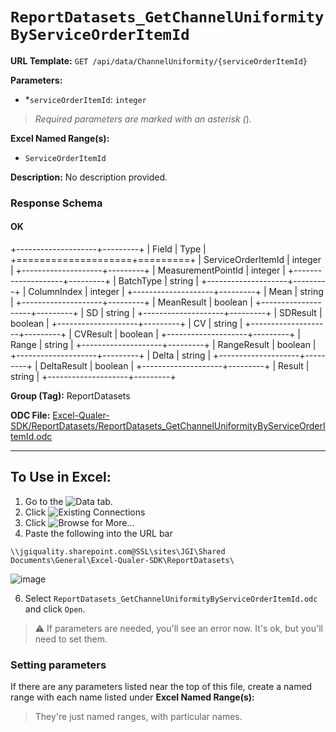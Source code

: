 # `ReportDatasets_GetChannelUniformityByServiceOrderItemId`

**URL Template:**
`GET /api/data/ChannelUniformity/{serviceOrderItemId}`

**Parameters:**
- *`serviceOrderItemId`: `integer`


> *Required parameters are marked with an asterisk (*).

**Excel Named Range(s):**
- `ServiceOrderItemId`


**Description:**
No description provided.

### Response Schema

#### OK

+--------------------+---------+
| Field              | Type    |
+====================+=========+
| ServiceOrderItemId | integer |
+--------------------+---------+
| MeasurementPointId | integer |
+--------------------+---------+
| BatchType          | string  |
+--------------------+---------+
| ColumnIndex        | integer |
+--------------------+---------+
| Mean               | string  |
+--------------------+---------+
| MeanResult         | boolean |
+--------------------+---------+
| SD                 | string  |
+--------------------+---------+
| SDResult           | boolean |
+--------------------+---------+
| CV                 | string  |
+--------------------+---------+
| CVResult           | boolean |
+--------------------+---------+
| Range              | string  |
+--------------------+---------+
| RangeResult        | boolean |
+--------------------+---------+
| Delta              | string  |
+--------------------+---------+
| DeltaResult        | boolean |
+--------------------+---------+
| Result             | string  |
+--------------------+---------+

**Group (Tag):**
ReportDatasets

**ODC File:**
[Excel-Qualer-SDK/ReportDatasets/ReportDatasets_GetChannelUniformityByServiceOrderItemId.odc](https://github.com/Johnson-Gage-Inspection-Inc/qualer-sdk-odc/blob/main/Excel-Qualer-SDK/ReportDatasets/ReportDatasets_GetChannelUniformityByServiceOrderItemId.odc)

---

To Use in Excel:
---

1. Go to the ![`Data`](https://github.com/user-attachments/assets/da437a70-57b3-4c5b-bb01-4910ece19ed1)
 tab.
3. Click ![Existing Connections](https://github.com/user-attachments/assets/a2f1ed67-b2e0-4c23-ac90-68c870e60289)
4. Click ![`Browse for More...`](https://github.com/user-attachments/assets/8e698494-6865-41e7-b6fa-043aea81809a)
5. Paste the following into the URL bar
```
\\jgiquality.sharepoint.com@SSL\sites\JGI\Shared Documents\General\Excel-Qualer-SDK\ReportDatasets\
```

![image](https://github.com/user-attachments/assets/1e1a8d87-0377-446d-aaf5-d78562991db3)

6. Select `ReportDatasets_GetChannelUniformityByServiceOrderItemId.odc` and click `Open`.

> ⚠️ If parameters are needed, you'll see an error now. It's ok, but you'll need to set them.

### Setting parameters
If there are any parameters listed near the top of this file, create a named range with each name listed under **Excel Named Range(s):**
> They're just named ranges, with particular names.
